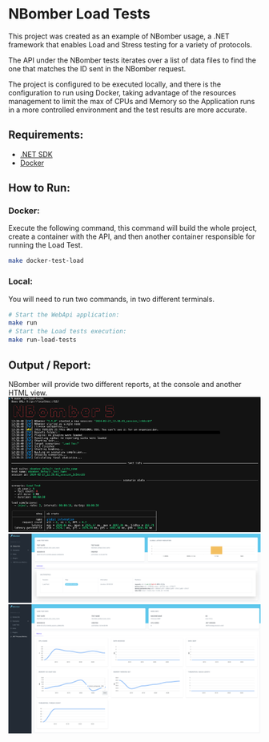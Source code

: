 # NBomber Load Tests
This project was created as an example of NBomber usage, a .NET framework that enables Load and Stress testing for a variety of protocols.

The API under the NBomber tests iterates over a list of data files to find the one that matches the ID sent in the NBomber request.

The project is configured to be executed locally, and there is the configuration to run using Docker, taking advantage of the resources management to limit the max of CPUs and Memory so the Application runs in a more controlled environment and the test results are more accurate.

## Requirements:
- [.NET SDK](https://dotnet.microsoft.com/en-us/download)
- [Docker](https://www.docker.com/products/docker-desktop/)

## How to Run:
### Docker:
Execute the following command, this command will build the whole project, create a container with the API, and then another container responsible for running the Load Test.
```sh
make docker-test-load
```
### Local:
You will need to run two commands, in two different terminals.
```sh
# Start the WebApi application:
make run
# Start the Load tests execution:
make run-load-tests
```
## Output / Report:
NBomber will provide two different reports, at the console and another HTML view.
<img src='docs/report_console.png'>
<img src='docs/report_html1.png' width='988'>
<img src='docs/report_html2.png' width='988'>
